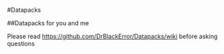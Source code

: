 #Datapacks

##Datapacks for you and me

Please read https://github.com/DrBlackError/Datapacks/wiki before asking questions
